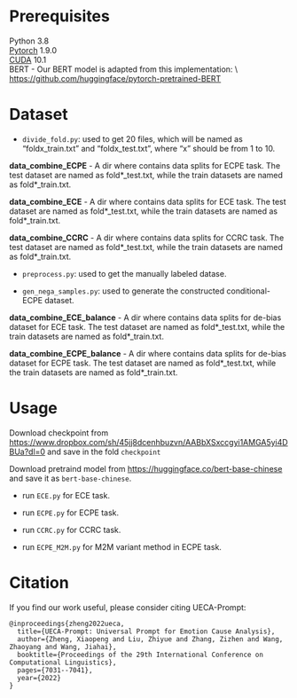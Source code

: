 # Prerequisites

Python 3.8  
[Pytorch](https://pytorch.org/) 1.9.0  
[CUDA](https://developer.nvidia.com/cuda-10.0-download-archive) 10.1  
BERT - Our BERT model is adapted from this implementation: \\
https://github.com/huggingface/pytorch-pretrained-BERT  

# Dataset

- ```divide_fold.py```: used to  get 20 files, which will be named as “foldx_train.txt” and “foldx_test.txt”, where “x” should be from 1 to 10.  

**data_combine_ECPE** - A dir where contains data splits for ECPE task. The test dataset are named as fold\*\_test.txt, while the train datasets are named as fold\*\_train.txt.

**data_combine_ECE** - A dir where contains data splits for ECE task. The test dataset are named as fold\*\_test.txt, while the train datasets are named as fold\*\_train.txt.

**data_combine_CCRC** - A dir where contains data splits for CCRC task. The test dataset are named as fold\*\_test.txt, while the train datasets are named as fold\*\_train.txt.

- ```preprocess.py```: used to get the manually labeled datase.  

- ```gen_nega_samples.py```: used to  generate the constructed conditional-ECPE dataset.  

**data_combine_ECE_balance** - A dir where contains data splits for de-bias dataset for ECE task. The test dataset are named as fold\*\_test.txt, while the train datasets are named as fold\*\_train.txt.

**data_combine_ECPE_balance** - A dir where contains data splits for de-bias dataset for ECPE task. The test dataset are named as fold\*\_test.txt, while the train datasets are named as fold\*\_train.txt.

# Usage

Download checkpoint from https://www.dropbox.com/sh/45jj8dcenhbuzvn/AABbXSxccgyi1AMGA5yi4DBUa?dl=0 and save in the fold ```checkpoint```

Download pretraind model  from https://huggingface.co/bert-base-chinese and save it as ```bert-base-chinese```.

- run ```ECE.py``` for ECE task.

- run ```ECPE.py``` for ECPE task.

- run ```CCRC.py``` for CCRC task.

- run ```ECPE_M2M.py``` for  M2M variant method in ECPE task.


# Citation
If you find our work useful, please consider citing UECA-Prompt:

```
@inproceedings{zheng2022ueca,
  title={UECA-Prompt: Universal Prompt for Emotion Cause Analysis},
  author={Zheng, Xiaopeng and Liu, Zhiyue and Zhang, Zizhen and Wang, Zhaoyang and Wang, Jiahai},
  booktitle={Proceedings of the 29th International Conference on Computational Linguistics},
  pages={7031--7041},
  year={2022}
}
```
